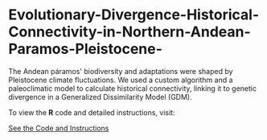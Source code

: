 # Evolutionary-Divergence-Historical-Connectivity-in-Northern-Andean-Paramos-Pleistocene-
The Andean páramos' biodiversity and adaptations were shaped by Pleistocene climate fluctuations. We used a custom algorithm and a paleoclimatic model to calculate historical connectivity, linking it to genetic divergence in a Generalized Dissimilarity Model (GDM).

To view the **R** code and detailed instructions, visit:

[See the Code and Instructions]([https://innerhaze.github.io/Evolutionary-Divergence-Historical-Connectivity-in-Northern-Andean-P-ramos-Pleistocene-/](https://innerhaze.github.io/Evolutionary-Divergence-Historical-Connectivity-in-Northern-Andean-Paramos-Pleistocene-/))
